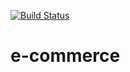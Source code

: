 [![Build Status](http://localhost:8080/buildStatus/icon?job=E-Commerce-freestyle-folder%2FE-Commerce-freestyle)](http://localhost:8080/job/E-Commerce-freestyle-folder/job/E-Commerce-freestyle/)
# e-commerce
